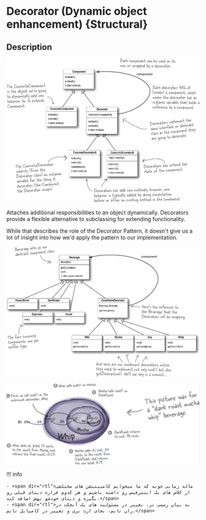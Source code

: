 # Decorator (Dynamic object enhancement) {Structural}

## Description

![](decorator/image3.jpg)

Attaches additional responsibilities to an object dynamically.
Decorators provide a flexible alternative to subclassing for extending functionality.

While that describes the role of the Decorator Pattern, it doesn't give us a lot of insight into how we'd apply the pattern to our implementation.

![](decorator/image1.jpg)

![](decorator/image2.jpg)

!!! info

    - <span dir="rtl">ماله زمانی خوبه که ما میخوایم کامبینیشن های مختلفی از کلاس های یک اینترفیس رو داشته باشیم و هر کدوم قراره دیتای قبلی رو بگیره و دیتای خودشو بهش اضافه کنه.</span>
    - <span dir="rtl">به بیان رسمی تر، تغییر در مسئولیت های یک آبجکت در ران تایم، بجای ارث بری و تغییر در کامپایل تایم.</span>
